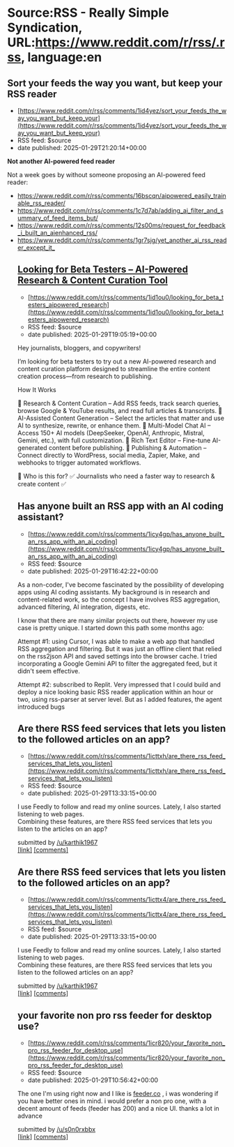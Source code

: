 # Source:RSS - Really Simple Syndication, URL:https://www.reddit.com/r/rss/.rss, language:en

## Sort your feeds the way you want, but keep your RSS reader
 - [https://www.reddit.com/r/rss/comments/1id4yez/sort_your_feeds_the_way_you_want_but_keep_your](https://www.reddit.com/r/rss/comments/1id4yez/sort_your_feeds_the_way_you_want_but_keep_your)
 - RSS feed: $source
 - date published: 2025-01-29T21:20:14+00:00

<!-- SC_OFF --><div class="md"><p><strong>Not another AI-powered feed reader</strong></p> <p>Not a week goes by without someone proposing an AI-powered feed reader:</p> <ul> <li><a href="https://www.reddit.com/r/rss/comments/16bscqn/aipowered_easily_trainable_rss_reader/">https://www.reddit.com/r/rss/comments/16bscqn/aipowered_easily_trainable_rss_reader/</a><br/></li> <li><a href="https://www.reddit.com/r/rss/comments/1c7d7ab/adding_ai_filter_and_summary_of_feed_items_but/">https://www.reddit.com/r/rss/comments/1c7d7ab/adding_ai_filter_and_summary_of_feed_items_but/</a><br/></li> <li><a href="https://www.reddit.com/r/rss/comments/12s00ms/request_for_feedback_i_built_an_aienhanced_rss/">https://www.reddit.com/r/rss/comments/12s00ms/request_for_feedback_i_built_an_aienhanced_rss/</a><br/></li> <li><a href="https://www.reddit.com/r/rss/comments/1gr7sjg/yet_another_ai_rss_reader_except_it_actually_works/">https://www.reddit.com/r/rss/comments/1gr7sjg/yet_another_ai_rss_reader_except_it_

## Looking for Beta Testers – AI-Powered Research & Content Curation Tool
 - [https://www.reddit.com/r/rss/comments/1id1ou0/looking_for_beta_testers_aipowered_research](https://www.reddit.com/r/rss/comments/1id1ou0/looking_for_beta_testers_aipowered_research)
 - RSS feed: $source
 - date published: 2025-01-29T19:05:19+00:00

<!-- SC_OFF --><div class="md"><p>Hey journalists, bloggers, and copywriters!</p> <p>I’m looking for beta testers to try out a new AI-powered research and content curation platform designed to streamline the entire content creation process—from research to publishing.</p> <p>How It Works</p> <p>🔹 Research &amp; Content Curation – Add RSS feeds, track search queries, browse Google &amp; YouTube results, and read full articles &amp; transcripts. 🔹 AI-Assisted Content Generation – Select the articles that matter and use AI to synthesize, rewrite, or enhance them. 🔹 Multi-Model Chat AI – Access 150+ AI models (DeepSeeker, OpenAI, Anthropic, Mistral, Gemini, etc.), with full customization. 🔹 Rich Text Editor – Fine-tune AI-generated content before publishing. 🔹 Publishing &amp; Automation – Connect directly to WordPress, social media, Zapier, Make, and webhooks to trigger automated workflows.</p> <p>📢 Who is this for? ✅ Journalists who need a faster way to research &amp; create content ✅ 

## Has anyone built an RSS app with an AI coding assistant?
 - [https://www.reddit.com/r/rss/comments/1icy4gp/has_anyone_built_an_rss_app_with_an_ai_coding](https://www.reddit.com/r/rss/comments/1icy4gp/has_anyone_built_an_rss_app_with_an_ai_coding)
 - RSS feed: $source
 - date published: 2025-01-29T16:42:22+00:00

<!-- SC_OFF --><div class="md"><p>As a non-coder, I&#39;ve become fascinated by the possibility of developing apps using AI coding assistants. My background is in research and content-related work, so the concept I have involves RSS aggregation, advanced filtering, AI integration, digests, etc.</p> <p>I know that there are many similar projects out there, however my use case is pretty unique. I started down this path some months ago:</p> <p>Attempt #1: using Cursor, I was able to make a web app that handled RSS aggregation and filtering. But it was just an offline client that relied on the rss2json API and saved settings into the browser cache. I tried incorporating a Google Gemini API to filter the aggregated feed, but it didn&#39;t seem effective.</p> <p>Attempt #2: subscribed to Replit. Very impressed that I could build and deploy a nice looking basic RSS reader application within an hour or two, using rss-parser at server level. But as I added features, the agent introduced bugs 

## Are there RSS feed services that lets you listen to the followed articles on an app?
 - [https://www.reddit.com/r/rss/comments/1icttxh/are_there_rss_feed_services_that_lets_you_listen](https://www.reddit.com/r/rss/comments/1icttxh/are_there_rss_feed_services_that_lets_you_listen)
 - RSS feed: $source
 - date published: 2025-01-29T13:33:15+00:00

<!-- SC_OFF --><div class="md"><p>I use Feedly to follow and read my online sources. Lately, I also started listening to web pages.<br/> Combining these features, are there RSS feed services that lets you listen to the articles on an app?</p> </div><!-- SC_ON --> &#32; submitted by &#32; <a href="https://www.reddit.com/user/karthik1967"> /u/karthik1967 </a> <br/> <span><a href="https://www.reddit.com/r/rss/comments/1icttxh/are_there_rss_feed_services_that_lets_you_listen/">[link]</a></span> &#32; <span><a href="https://www.reddit.com/r/rss/comments/1icttxh/are_there_rss_feed_services_that_lets_you_listen/">[comments]</a></span>

## Are there RSS feed services that lets you listen to the followed articles on an app?
 - [https://www.reddit.com/r/rss/comments/1icttx4/are_there_rss_feed_services_that_lets_you_listen](https://www.reddit.com/r/rss/comments/1icttx4/are_there_rss_feed_services_that_lets_you_listen)
 - RSS feed: $source
 - date published: 2025-01-29T13:33:15+00:00

<!-- SC_OFF --><div class="md"><p>I use Feedly to follow and read my online sources. Lately, I also started listening to web pages.<br/> Combining these features, are there RSS feed services that lets you listen to the followed articles on an app?</p> </div><!-- SC_ON --> &#32; submitted by &#32; <a href="https://www.reddit.com/user/karthik1967"> /u/karthik1967 </a> <br/> <span><a href="https://www.reddit.com/r/rss/comments/1icttx4/are_there_rss_feed_services_that_lets_you_listen/">[link]</a></span> &#32; <span><a href="https://www.reddit.com/r/rss/comments/1icttx4/are_there_rss_feed_services_that_lets_you_listen/">[comments]</a></span>

## your favorite non pro rss feeder for desktop use?
 - [https://www.reddit.com/r/rss/comments/1icr820/your_favorite_non_pro_rss_feeder_for_desktop_use](https://www.reddit.com/r/rss/comments/1icr820/your_favorite_non_pro_rss_feeder_for_desktop_use)
 - RSS feed: $source
 - date published: 2025-01-29T10:56:42+00:00

<!-- SC_OFF --><div class="md"><p>The one I&#39;m using right now and I like is <a href="http://feeder.co">feeder.co</a> , i was wondering if you have better ones in mind. i would prefer a non pro one, with a decent amount of feeds (feeder has 200) and a nice UI. thanks a lot in advance</p> </div><!-- SC_ON --> &#32; submitted by &#32; <a href="https://www.reddit.com/user/s0n0rxbbx"> /u/s0n0rxbbx </a> <br/> <span><a href="https://www.reddit.com/r/rss/comments/1icr820/your_favorite_non_pro_rss_feeder_for_desktop_use/">[link]</a></span> &#32; <span><a href="https://www.reddit.com/r/rss/comments/1icr820/your_favorite_non_pro_rss_feeder_for_desktop_use/">[comments]</a></span>

